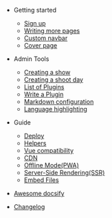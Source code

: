 - Getting started

  - [Sign up](quickstart.md)
  - [Writing more pages](more-pages.md)
  - [Custom navbar](custom-navbar.md)
  - [Cover page](cover.md)

- Admin Tools

  - [Creating a show](configuration.md)
  - [Creating a shoot day](themes.md)
  - [List of Plugins](plugins.md)
  - [Write a Plugin](write-a-plugin.md)
  - [Markdown configuration](markdown.md)
  - [Language highlighting](language-highlight.md)

- Guide

  - [Deploy](deploy.md)
  - [Helpers](helpers.md)
  - [Vue compatibility](vue.md)
  - [CDN](cdn.md)
  - [Offline Mode(PWA)](pwa.md)
  - [Server-Side Rendering(SSR)](ssr.md)
  - [Embed Files](embed-files.md)

- [Awesome docsify](awesome.md)
- [Changelog](changelog.md)